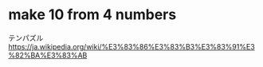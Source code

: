 # make 10 from 4 numbers

テンパズル
https://ja.wikipedia.org/wiki/%E3%83%86%E3%83%B3%E3%83%91%E3%82%BA%E3%83%AB
